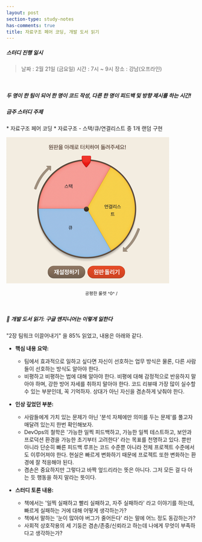 ```yaml
---
layout: post
section-type: study-notes
has-comments: true
title: 자료구조 페어 코딩, 개발 도서 읽기
---
```



<h5> 스터디 진행 일시</h5>
<blockquote>날짜 : 2월 21일 (금요일)    
시간 : 7시 ~ 9시    
장소 : 강남(오프라인)
</blockquote>  

<br>

<h5 class="speech-bubble">두 명이 한 팀이 되어 한 명이 코드 작성, 다른 한 명이 피드백 및 방향 제시를 하는 시간! </h5>
<h5>금주 스터디 주제 </h5>  
* 자료구조 페어 코딩 
  * 자료구조 - 스택/큐/연결리스트 중 1개 랜덤 구현    

![룰렛](/img/post_img/페어코딩-1일차.png)
<small><center>공평한 룰렛 ^0^ / </center></small>

<br>

<h5>📖 개발 도서 읽기: 구글 엔지니어는 이렇게 일한다  </h5>
"2장 팀워크 이끌어내기" 을 85% 읽었고, 내용은 아래와 같다. 

- **핵심 내용 요약:**  
  - 팀에서 효과적으로 일하고 싶다면 자신이 선호하는 업무 방식은 물론, 다른 사람들이 선호하는 방식도 알아야 한다.  
  -  비평하고 비평하는 법에 대해 알아야 한다. 비평에 대해 감정적으로 반응하지 말아야 하며, 강한 방어 자세를 취하지 말아야 한다. 코드 리뷰때 가장 많이 실수할 수 있는 부분인데, 꼭 기억하자. 상대가 아닌 자신을 겸손하게 낮춰야 한다.

- **인상 깊었던 부분:**  
  - 사람들에게 가치 있는 문제가 아닌 '분석 자체에만 의미를 두는 문제'를 풀고자 매달려 있는지 한번 확인해보자.
  - DevOps의 철학은 '가능한 일찍 피드백하고, 가능한 일찍 테스트하고, 보안과 프로덕션 환경을 가능한 초기부터 고려한다' 라는 목표를 천명하고 있다. 뿐만 아니라 단순히 빠른 피드백 루프는 코드 수준뿐 아니라 전체 프로젝트 수준에서도 이루어져야 한다. 현실은 빠르게 변화하기 때문에 프로젝트 또한 변화하는 환경에 잘 적응해야 된다.  
  - 겸손은 중요하지만 그렇다고 바짝 엎드리라는 뜻은 아니다. 그저 모든 걸 다 아는 듯 행동을 하지 말라는 뜻이다.  

- **스터디 토론 내용:**  
  - 책에서는 '일찍 실패하고 빨리 실패하고, 자주 실패하라' 라고 이야기를 하는데, 빠르게 실패하는 거에 대해 어떻게 생각하는가? 
  - 책에서 말하는 '눈이 많아야 버그가 줄어든다' 라는 말에 어느 정도 동감하는가? 
  - 사회적 상호작용의 세 기둥은 겸손/존중/신뢰라고 하는데 나에게 무엇이 부족하다고 생각하는가? 
